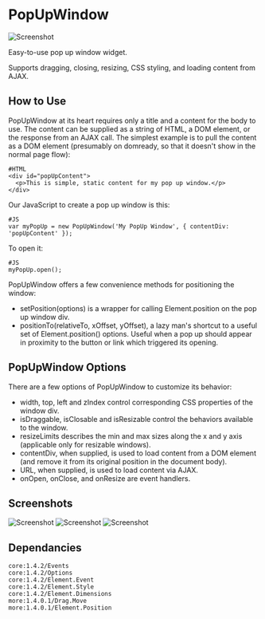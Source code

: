 PopUpWindow
==========
![Screenshot](http://www.jpl-consulting.com/projects/MooTools/PopUpWindow/ScreenShots/PopUpWindow0.jpg)

Easy-to-use pop up window widget.

Supports dragging, closing, resizing, CSS styling, and loading content from AJAX.

How to Use
----------

PopUpWindow at its heart requires only a title and a content for the body to use.  The content can be supplied as a string of HTML,
a DOM element, or the response from an AJAX call.  The simplest example is to pull the content as a DOM element (presumably on domready, so that it doesn't show in the normal page flow):

	#HTML
	<div id="popUpContent">
	  <p>This is simple, static content for my pop up window.</p>
	</div>

Our JavaScript to create a pop up window is this:

	#JS
	var myPopUp = new PopUpWindow('My PopUp Window', { contentDiv: 'popUpContent' });

To open it:

	#JS
	myPopUp.open();
	
PopUpWindow offers a few convenience methods for positioning the window:

- setPosition(options) is a wrapper for calling Element.position on the pop up window div.
- positionTo(relativeTo, xOffset, yOffset), a lazy man's shortcut to a useful set of Element.position() options.  Useful when a pop up should appear in proximity to the button or link which triggered its opening.


PopUpWindow Options
------------------

There are a few options of PopUpWindow to customize its behavior:

- width, top, left and zIndex control corresponding CSS properties of the window div.
- isDraggable, isClosable and isResizable control the behaviors available to the window.
- resizeLimits describes the min and max sizes along the x and y axis (applicable only for resizable windows).
- contentDiv, when supplied, is used to load content from a DOM element (and remove it from its original position in the document body).
- URL, when supplied, is used to load content via AJAX.
- onOpen, onClose, and onResize are event handlers.

Screenshots
-----------

![Screenshot](http://www.jpl-consulting.com/projects/MooTools/PopUpWindow/ScreenShots/PopUpWindow1.gif)
![Screenshot](http://www.jpl-consulting.com/projects/MooTools/PopUpWindow/ScreenShots/PopUpWindow2.gif)
![Screenshot](http://www.jpl-consulting.com/projects/MooTools/PopUpWindow/ScreenShots/PopUpWindow3.gif)

Dependancies
------------
	core:1.4.2/Events
	core:1.4.2/Options
	core:1.4.2/Element.Event
	core:1.4.2/Element.Style
	core:1.4.2/Element.Dimensions
	more:1.4.0.1/Drag.Move
	more:1.4.0.1/Element.Position